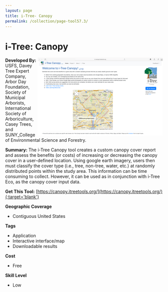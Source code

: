 ```yaml
---
layout: page
title: i-Tree- Canopy
permalink: /collection/page-tool57.3/
---
```

# i-Tree: Canopy

<img src="/images/scaled_250_400/TOOLID_57.3_ScreenCapture-1.png" style="max-height:250px;max-width:400;" align="right"/>

**Developed By:** USFS, Davey Tree Expert Company, Arbor Day Foundation, Society of Municipal Arborists, International Society of Arboriculture, Casey Trees, and SUNY_College of Environmental Science and Forestry.

**Summary:** The i-Tree Canopy tool creates a custom canopy cover report and assess the benefits (or costs) of increasing or decreasing the canopy cover in a user-defined location. Using google earth imagery, users then must classify the cover type (i.e., tree, non-tree, water, etc.) at randomly distributed points within the study area. This information can be time consuming to collect. However, it can be used as in conjunction with i-Tree Eco, as the canopy cover input data. 

**Get This Tool:** [https://canopy.itreetools.org/](https://canopy.itreetools.org/){:target='blank'}

**Geographic Coverage**

* Contiguous United States

**Tags**

*  Application
*  Interactive interface/map
*  Downloadable results

**Cost**

* Free

**Skill Level**

* Low
